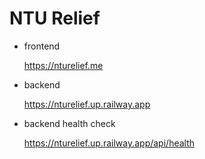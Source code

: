 # NTU Relief

+ frontend

  https://nturelief.me


+ backend

  https://nturelief.up.railway.app


+ backend health check

  https://nturelief.up.railway.app/api/health
